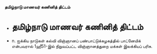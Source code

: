 **தமிழ்நாடு மாணவர் கணினித் திட்டம்**
- # தமிழ்நாடு மாணவர் கணினித் திட்டம்
- n. ஐக்கிய நாடுகள் கல்வி விஞ்ஞானப் பண்பாட்டுக்கழகத்தில் பாட்னேயிக் என்பவரால் 1ஹீ51-இல் நிறுவப்பட்ட விஞ்ஞானத்துறை மக்கள் இலக்கியப் பரிசு.

